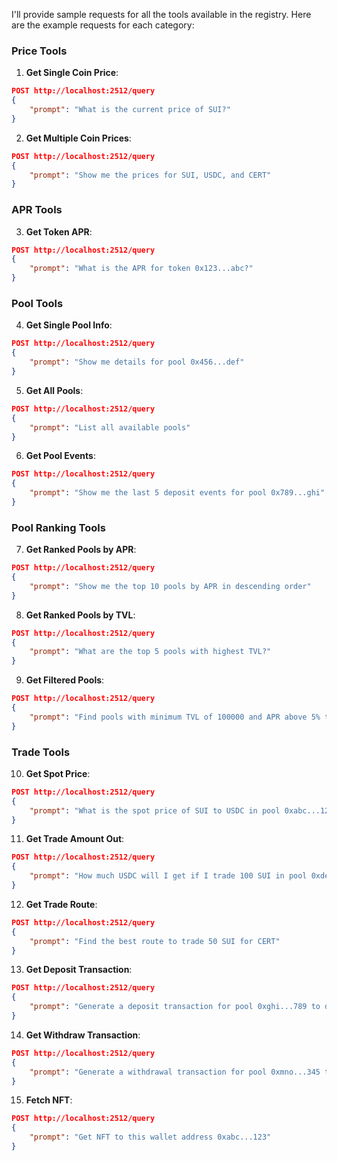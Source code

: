 I'll provide sample requests for all the tools available in the registry. Here are the example requests for each category:

### Price Tools

1. **Get Single Coin Price**:

```json
POST http://localhost:2512/query
{
    "prompt": "What is the current price of SUI?"
}
```

2. **Get Multiple Coin Prices**:

```json
POST http://localhost:2512/query
{
    "prompt": "Show me the prices for SUI, USDC, and CERT"
}
```

### APR Tools

3. **Get Token APR**:

```json
POST http://localhost:2512/query
{
    "prompt": "What is the APR for token 0x123...abc?"
}
```

### Pool Tools

4. **Get Single Pool Info**:

```json
POST http://localhost:2512/query
{
    "prompt": "Show me details for pool 0x456...def"
}
```

5. **Get All Pools**:

```json
POST http://localhost:2512/query
{
    "prompt": "List all available pools"
}
```

6. **Get Pool Events**:

```json
POST http://localhost:2512/query
{
    "prompt": "Show me the last 5 deposit events for pool 0x789...ghi"
}
```

### Pool Ranking Tools

7. **Get Ranked Pools by APR**:

```json
POST http://localhost:2512/query
{
    "prompt": "Show me the top 10 pools by APR in descending order"
}
```

8. **Get Ranked Pools by TVL**:

```json
POST http://localhost:2512/query
{
    "prompt": "What are the top 5 pools with highest TVL?"
}
```

9. **Get Filtered Pools**:

```json
POST http://localhost:2512/query
{
    "prompt": "Find pools with minimum TVL of 100000 and APR above 5% that contain SUI and USDC"
}
```

### Trade Tools

10. **Get Spot Price**:

```json
POST http://localhost:2512/query
{
    "prompt": "What is the spot price of SUI to USDC in pool 0xabc...123 including fees?"
}
```

11. **Get Trade Amount Out**:

```json
POST http://localhost:2512/query
{
    "prompt": "How much USDC will I get if I trade 100 SUI in pool 0xdef...456?"
}
```

12. **Get Trade Route**:

```json
POST http://localhost:2512/query
{
    "prompt": "Find the best route to trade 50 SUI for CERT"
}
```

13. **Get Deposit Transaction**:

```json
POST http://localhost:2512/query
{
    "prompt": "Generate a deposit transaction for pool 0xghi...789 to deposit 100 SUI and 1000 USDC from wallet 0xjkl...012 with 1% slippage"
}
```

14. **Get Withdraw Transaction**:

```json
POST http://localhost:2512/query
{
    "prompt": "Generate a withdrawal transaction for pool 0xmno...345 to withdraw from wallet 0xpqr...678, burning 50 LP tokens with 0.5% slippage"
}
```

15. **Fetch NFT**:

```json
POST http://localhost:2512/query
{
    "prompt": "Get NFT to this wallet address 0xabc...123"
}
```